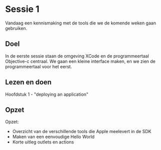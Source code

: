 # Sessie 1
Vandaag een kennismaking met de tools die we de komende weken gaan gebruiken.

## Doel
In de eerste sessie staan de omgeving XCode en de programmeertaal Objective-c centraal. We gaan een kleine interface maken, en we zien de programmeertaal voor het eerst.

## Lezen en doen
Hoofdstuk 1 - "deploying an application"

## Opzet
Opzet:*	Overzicht van de verschillende tools die Apple meelevert in de SDK*	Maken van een eenvoudige Hello World*	Korte uitleg outlets en actions